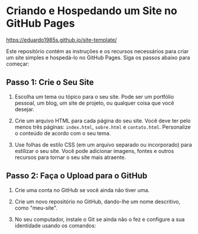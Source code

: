# Criando e Hospedando um Site no GitHub Pages

https://eduardo1985s.github.io/site-template/

Este repositório contém as instruções e os recursos necessários para criar um site simples e hospedá-lo no GitHub Pages. Siga os passos abaixo para começar:

## Passo 1: Crie o Seu Site

1. Escolha um tema ou tópico para o seu site. Pode ser um portfólio pessoal, um blog, um site de projeto, ou qualquer coisa que você desejar.

2. Crie um arquivo HTML para cada página do seu site. Você deve ter pelo menos três páginas: `index.html`, `sobre.html` e `contato.html`. Personalize o conteúdo de acordo com o seu tema.

3. Use folhas de estilo CSS (em um arquivo separado ou incorporado) para estilizar o seu site. Você pode adicionar imagens, fontes e outros recursos para tornar o seu site mais atraente.

## Passo 2: Faça o Upload para o GitHub

1. Crie uma conta no GitHub se você ainda não tiver uma.

2. Crie um novo repositório no GitHub, dando-lhe um nome descritivo, como "meu-site".

3. No seu computador, instale o Git se ainda não o fez e configure a sua identidade usando os comandos:

